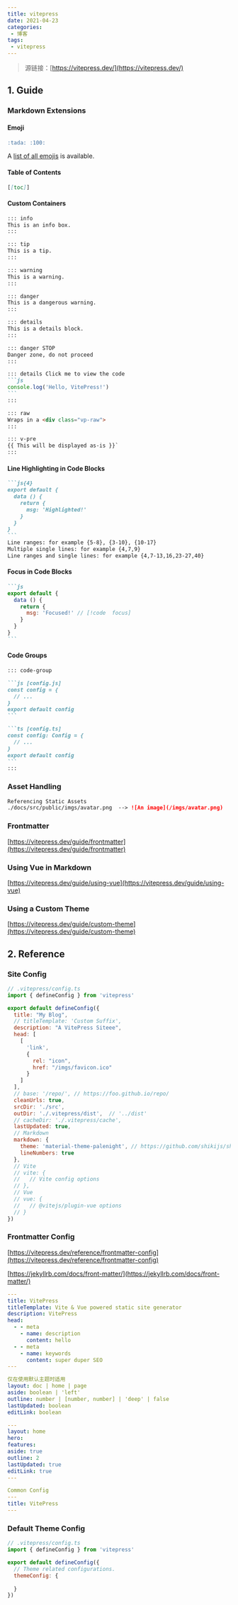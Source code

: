 ```yaml
---
title: vitepress
date: 2021-04-23
categories:
 - 博客
tags:
 - vitepress
---
```


<!-- more -->



> 源链接：[https://vitepress.dev/](https://vitepress.dev/)



## 1. Guide

### Markdown Extensions

#### Emoji

```markdown
:tada: :100:
```

A [list of all emojis](https://github.com/markdown-it/markdown-it-emoji/blob/master/lib/data/full.json) is available.



#### Table of Contents

```markdown
[[toc]]
```



#### Custom Containers

```markdown
::: info
This is an info box.
:::

::: tip
This is a tip.
:::

::: warning
This is a warning.
:::

::: danger
This is a dangerous warning.
:::

::: details
This is a details block.
:::
```

~~~markdown
::: danger STOP
Danger zone, do not proceed
:::

::: details Click me to view the code
```js
console.log('Hello, VitePress!')
```
:::
~~~

```markdown
::: raw
Wraps in a <div class="vp-raw">
:::
```

```markdown
::: v-pre
{{ This will be displayed as-is }}`
:::
```



#### Line Highlighting in Code Blocks

~~~markdown
```js{4}
export default {
  data () {
    return {
      msg: 'Highlighted!'
    }
  }
}
```
Line ranges: for example {5-8}, {3-10}, {10-17}
Multiple single lines: for example {4,7,9}
Line ranges and single lines: for example {4,7-13,16,23-27,40}
~~~



#### Focus in Code Blocks

~~~markdown
```js
export default {
  data () {
    return {
      msg: 'Focused!' // [!code  focus]
    }
  }
}
```
~~~



#### Code Groups

~~~markdown
::: code-group

```js [config.js]
const config = {
  // ...
}
export default config
```

```ts [config.ts]
const config: Config = {
  // ...
}
export default config
```
:::
~~~



### Asset Handling

```markdown
Referencing Static Assets
./docs/src/public/imgs/avatar.png  --> ![An image](/imgs/avatar.png)
```



### Frontmatter

[https://vitepress.dev/guide/frontmatter](https://vitepress.dev/guide/frontmatter)



### Using Vue in Markdown

[https://vitepress.dev/guide/using-vue](https://vitepress.dev/guide/using-vue)



### Using a Custom Theme

[https://vitepress.dev/guide/custom-theme](https://vitepress.dev/guide/custom-theme)



## 2. Reference

### Site Config

```javascript
// .vitepress/config.ts
import { defineConfig } from 'vitepress'

export default defineConfig({
  title: "My Blog",
  // titleTemplate: 'Custom Suffix',
  description: "A VitePress Siteee",
  head: [
    [
      'link',
      {
        rel: "icon",
        href: "/imgs/favicon.ico"
      }
    ]
  ],
  // base: '/repo/', // https://foo.github.io/repo/
  cleanUrls: true,
  srcDir: './src',
  outDir: './.vitepress/dist',  // '../dist'
  // cacheDir: './.vitepress/cache',
  lastUpdated: true,
  // Markdown
  markdown: {
    theme: 'material-theme-palenight', // https://github.com/shikijs/shiki/blob/main/docs/themes.md#all-themes
    lineNumbers: true
  },
  // Vite
  // vite: {
  //   // Vite config options
  // },
  // Vue
  // vue: {
  //   // @vitejs/plugin-vue options
  // }
})
```



### Frontmatter Config

[https://vitepress.dev/reference/frontmatter-config](https://vitepress.dev/reference/frontmatter-config)

[https://jekyllrb.com/docs/front-matter/](https://jekyllrb.com/docs/front-matter/)

```yaml
---
title: VitePress
titleTemplate: Vite & Vue powered static site generator
description: VitePress
head:
  - - meta
    - name: description
      content: hello
  - - meta
    - name: keywords
      content: super duper SEO
---
```

```yaml
仅在使用默认主题时适用
layout: doc | home | page
aside: boolean | 'left'
outline: number | [number, number] | 'deep' | false
lastUpdated: boolean
editLink: boolean

---
layout: home
hero: 
features: 
aside: true
outline: 2
lastUpdated: true
editLink: true
---
```

```yaml
Common Config
---
title: VitePress
---
```



### Default Theme Config

```javascript
// .vitepress/config.ts
import { defineConfig } from 'vitepress'

export default defineConfig({
  // Theme related configurations.
  themeConfig: {
    
  }
})
```





